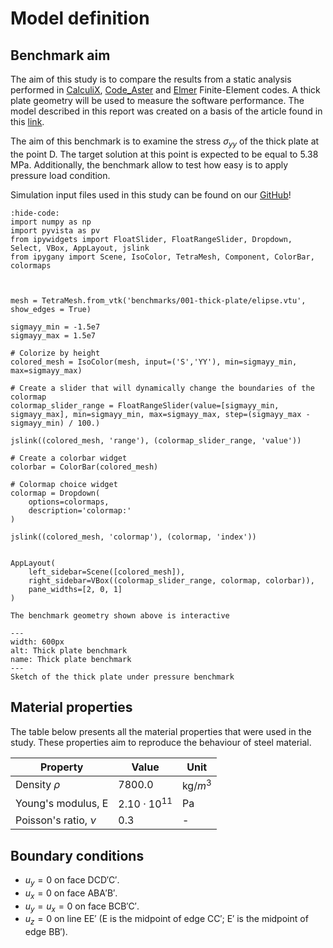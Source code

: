 # Model definition
## Benchmark aim

The aim of this study is to compare the results from a static analysis performed in [CalculiX](http://www.calculix.de/), [Code_Aster](https://code-aster.org/) and [Elmer](http://www.elmerfem.org/blog/) Finite-Element codes. A thick plate geometry will be used to measure the software performance. The model described in this report was created on a basis of the article found in this [link](http://wufengyun.com:888/v6.14/books/bmk/ch04s02anf10.html).

The aim of this benchmark is to examine the stress $\sigma_{yy}$ of the thick plate at the point D. The target solution at this point is expected to be equal to 5.38 MPa. Additionally, the benchmark allow to test how easy is to apply pressure load condition.

Simulation input files used in this study can be found on our [GitHub](https://github.com/spolanski/CoFEA/tree/master/benchmarks/01-LE10-Thick-Plate)!

```{jupyter-execute}
:hide-code:
import numpy as np
import pyvista as pv
from ipywidgets import FloatSlider, FloatRangeSlider, Dropdown, Select, VBox, AppLayout, jslink
from ipygany import Scene, IsoColor, TetraMesh, Component, ColorBar, colormaps



mesh = TetraMesh.from_vtk('benchmarks/001-thick-plate/elipse.vtu', show_edges = True)

sigmayy_min = -1.5e7
sigmayy_max = 1.5e7

# Colorize by height
colored_mesh = IsoColor(mesh, input=('S','YY'), min=sigmayy_min, max=sigmayy_max)

# Create a slider that will dynamically change the boundaries of the colormap
colormap_slider_range = FloatRangeSlider(value=[sigmayy_min, sigmayy_max], min=sigmayy_min, max=sigmayy_max, step=(sigmayy_max - sigmayy_min) / 100.)

jslink((colored_mesh, 'range'), (colormap_slider_range, 'value'))

# Create a colorbar widget
colorbar = ColorBar(colored_mesh)

# Colormap choice widget
colormap = Dropdown(
    options=colormaps,
    description='colormap:'
)

jslink((colored_mesh, 'colormap'), (colormap, 'index'))


AppLayout(
    left_sidebar=Scene([colored_mesh]),
    right_sidebar=VBox((colormap_slider_range, colormap, colorbar)),
    pane_widths=[2, 0, 1]
)
```
```{Tip}
The benchmark geometry shown above is interactive
```

```{figure} .   /sketch.png
---
width: 600px
alt: Thick plate benchmark
name: Thick plate benchmark
---
Sketch of the thick plate under pressure benchmark
```

## Material properties

The table below presents all the material properties that were used in the study. These properties aim to reproduce the behaviour of steel material.

| Property               | Value                | Unit       |
|------------------------|----------------------|------------|
| Density $\rho$         | $7800.0$             | kg/$m^{3}$ |
| Young's modulus, E     | $2.10 \cdot 10^{11}$ | Pa         |
| Poisson's ratio, $\nu$ | 0.3                  | -          |

## Boundary conditions

- $u_y=0$ on face DCD′C′.
- $u_x=0$ on face ABA′B′.
- $u_y=u_x=0$ on face BCB′C′.
- $u_z=0$ on line EE′ (E is the midpoint of edge CC′; E′ is the midpoint of edge BB′).
